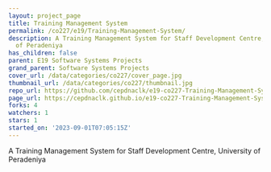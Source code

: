 ```yaml
---
layout: project_page
title: Training Management System
permalink: /co227/e19/Training-Management-System/
description: A Training Management System for Staff Development Centre, University
  of Peradeniya
has_children: false
parent: E19 Software Systems Projects
grand_parent: Software Systems Projects
cover_url: /data/categories/co227/cover_page.jpg
thumbnail_url: /data/categories/co227/thumbnail.jpg
repo_url: https://github.com/cepdnaclk/e19-co227-Training-Management-System
page_url: https://cepdnaclk.github.io/e19-co227-Training-Management-System
forks: 4
watchers: 1
stars: 1
started_on: '2023-09-01T07:05:15Z'
---
```


A Training Management System for Staff Development Centre, University of Peradeniya
